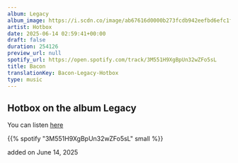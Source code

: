 ```yaml
---
album: Legacy
album_image: https://i.scdn.co/image/ab67616d0000b273fcdb942eefbd6efc1f67a0ad
artist: Hotbox
date: 2025-06-14 02:59:41+00:00
draft: false
duration: 254126
preview_url: null
spotify_url: https://open.spotify.com/track/3M551H9XgBpUn32wZFo5sL
title: Bacon
translationKey: Bacon-Legacy-Hotbox
type: music
---
```



## Hotbox on the album Legacy

You can listen [here](https://open.spotify.com/track/3M551H9XgBpUn32wZFo5sL)

{{% spotify "3M551H9XgBpUn32wZFo5sL" small %}}

added on June 14, 2025